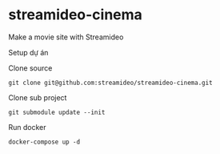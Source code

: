 # streamideo-cinema
Make a movie site with Streamideo


Setup dự án

Clone source

```
git clone git@github.com:streamideo/streamideo-cinema.git
```

Clone sub project

```
git submodule update --init
```

Run docker

```
docker-compose up -d
```
